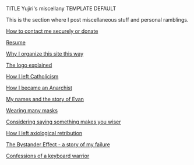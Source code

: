 TITLE Yujiri's miscellany
TEMPLATE DEFAULT

This is the section where I post miscellaneous stuff and personal ramblings.

[How to contact me securely or donate](contact)

[Resume](resume)

[Why I organize this site this way](structure)

[The logo explained](logo)

[How I left Catholicism](apostasy)

[How I became an Anarchist](anarchism_conversion)

[My names and the story of Evan](names)

[Wearing many masks](masks)

[Considering saying something makes you wiser](public_wisdom)

[How I left axiological retribution](axiological_retribution)

[The Bystander Effect - a story of my failure](bystander)

[Confessions of a keyboard warrior](keyboard_warrior)
